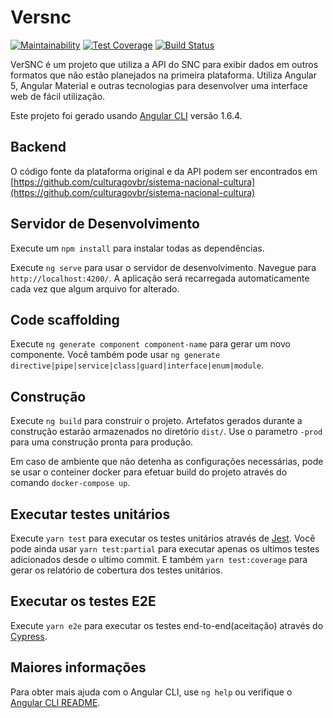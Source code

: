 # Versnc
[![Maintainability](https://api.codeclimate.com/v1/badges/7eafd90c059488f7a7b4/maintainability)](https://codeclimate.com/github/culturagovbr/versnc/maintainability)
[![Test Coverage](https://api.codeclimate.com/v1/badges/7eafd90c059488f7a7b4/test_coverage)](https://codeclimate.com/github/culturagovbr/versnc/test_coverage)
[![Build Status](https://travis-ci.org/culturagovbr/versnc.svg?branch=master)](https://travis-ci.org/culturagovbr/versnc)

VerSNC é um projeto que utiliza a API do SNC para exibir dados em outros formatos que não estão planejados na primeira plataforma. Utiliza Angular 5, Angular Material e outras tecnologias para desenvolver uma interface web de fácil utilização.

Este projeto foi gerado usando [Angular CLI](https://github.com/angular/angular-cli) versão 1.6.4.

## Backend
O código fonte da plataforma original e da API podem ser encontrados em [https://github.com/culturagovbr/sistema-nacional-cultura](https://github.com/culturagovbr/sistema-nacional-cultura)

## Servidor de Desenvolvimento

Execute um `npm install` para instalar todas as dependências.

Execute `ng serve` para usar o servidor de desenvolvimento. Navegue para `http://localhost:4200/`. A aplicação será recarregada automaticamente cada vez que algum arquivo for alterado.

## Code scaffolding

Execute `ng generate component component-name` para gerar um novo componente. Você também pode usar `ng generate directive|pipe|service|class|guard|interface|enum|module`.

## Construção

Execute `ng build` para construir o projeto. Artefatos gerados durante a construção estarão armazenados no diretório `dist/`. Use o parametro `-prod` para uma construção pronta para produção.

Em caso de ambiente que não detenha as configurações necessárias, pode se usar o conteiner docker para efetuar  build do projeto através do comando `docker-compose up`.

## Executar testes unitários

Execute `yarn test` para executar os testes unitários através de [Jest](http://facebook.github.io/jest).
Você pode ainda usar `yarn test:partial` para executar apenas os ultimos testes adicionados desde o ultimo commit.
E também `yarn test:coverage` para gerar os relatório de cobertura dos testes unitários.

## Executar os testes E2E

Execute `yarn e2e` para executar os testes end-to-end(aceitação) através do [Cypress](https://cypress.io).

## Maiores informações

Para obter mais ajuda com o Angular CLI, use `ng help` ou verifique o [Angular CLI README](https://github.com/angular/angular-cli/blob/master/README.md).
